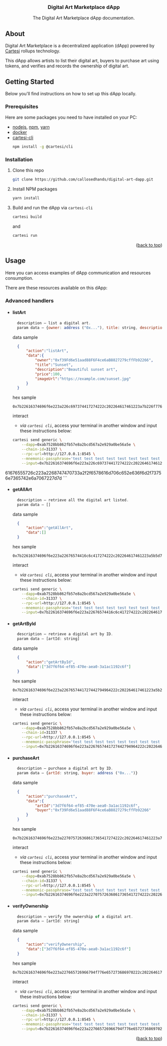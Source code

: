 <a id="readme-top"></a>
<!-- PROJECT LOGO -->
<br />
<div align="center">
  <h3 align="center">Digital Art Marketplace dApp</h3>
  <p align="center">
    The Digital Art Marketplace dApp documentation.
  </p>
</div>

## About

<p>
    Digital Art Marketplace is a decentralized application (dApp) powered by <a href="https://docs.cartesi.io/cartesi-rollups/1.3/">Cartesi</a> rollups technology.
</p>
<p>
    This dApp allows artists to list their digital art, buyers to purchase art using tokens, and verifies and records the ownership of digital art.
</p>

## Getting Started

Below you'll find instructions on how to set up this dApp locally.

### Prerequisites

Here are some packages you need to have installed on your PC:

* [nodejs](https://nodejs.org/en), [npm](https://docs.npmjs.com/cli/v10/configuring-npm/install), [yarn](https://classic.yarnpkg.com/lang/en/docs/install/#debian-stable)
* [docker](https://docs.docker.com/get-docker/)
* [cartesi-cli](https://docs.cartesi.io/cartesi-rollups/1.3/development/migration/#install-cartesi-cli)
  ```sh
  npm install -g @cartesi/cli
  ```

### Installation

1. Clone this repo
   ```sh
   git clone https://github.com/callosedhands/digital-art-dapp.git
   ```
2. Install NPM packages
   ```sh
   yarn install
   ```
3. Build and run the dApp via `cartesi-cli`
   ```sh
   cartesi build
   ```
   and
   ```sh
   cartesi run
   ```

<p align="right">(<a href="#readme-top">back to top</a>)</p>

## Usage

Here you can access examples of dApp communication and resources consumption.

There are these resources available on this dApp:

### Advanced handlers

* #### listArt
  ```js
    description — list a digital art.
    param data — {owner: address ("0x..."), title: string, description: string, price: number, imageUrl: string}
  ```
  data sample
  ```json
    {
        "action":"listArt",
        "data":{
            "owner":"0xf39Fd6e51aad88F6F4ce6aB8827279cffFb92266",
            "title":"Sunset",
            "description":"Beautiful sunset art",
            "price":100,
            "imageUrl":"https://example.com/sunset.jpg"
        }
    }
  ```
  hex sample
  ``` 
  0x7b22616374696f6e223a226c697374417274222c202264617461223a7b226f776e6572223a22307866333946643665353161616438384636463463653661423838323732373963666646623932323636222c20227469746c65223a2253756e736574222c20226465736372697074696f6e223a2242656175746966756c2073756e73657420617274222c20227072696365223a3130302c2022696d61676555726c223a2268747470733a2f2f6578616d706c652e636f6d2f73756e7365742e6a7067227d7d
  ```
  interact
    - *via `cartesi cli`*, access your terminal in another window and input these instructions below:

    ```sh
    cartesi send generic \
        --dapp=0xab7528bb862fb57e8a2bcd567a2e929a0be56a5e \
        --chain-id=31337 \
        --rpc-url=http://127.0.0.1:8545 \
        --mnemonic-passphrase='test test test test test test test test test test test junk' \
        --input=0x7b22616374696f6e223a226c697374417274222c202264617461223a7b226f776e6572223a22307866333946643665353161616438384636463463653661423838323732373963666646623932323636222c20227469746c65223a2253756e736574222c20226465736372697074696f6e223a2242656175746966756c2073756e73657420617274222c20227072696365223a3130302c2022696d

61676555726c223a2268747470733a2f2f6578616d706c652e636f6d2f73756e7365742e6a7067227d7d
    ```
* #### getAllArt
  ```js
    description — retrieve all the digital art listed.
    param data — []
  ```
  data sample
  ```json
    {
        "action":"getAllArt",
        "data":[]
    }
  ```
  hex sample
  ``` 
  0x7b22616374696f6e223a22676574416c6c417274222c202264617461223a5b5d7d
  ```
  interact
    - *via `cartesi cli`*, access your terminal in another window and input these instructions below:

    ```sh
    cartesi send generic \
        --dapp=0xab7528bb862fb57e8a2bcd567a2e929a0be56a5e \
        --chain-id=31337 \
        --rpc-url=http://127.0.0.1:8545 \
        --mnemonic-passphrase='test test test test test test test test test test test junk' \
        --input=0x7b22616374696f6e223a22676574416c6c417274222c202264617461223a5b5d7d
    ```
* #### getArtById
  ```js
    description — retrieve a digital art by ID.
    param data — [artId: string]
  ```
  data sample
  ```json
    {
        "action":"getArtById",
        "data":["3d7f6f64-ef85-470e-aea0-3a1ac1192c6f"]
    }
  ```
  hex sample
  ``` 
  0x7b22616374696f6e223a2267657441727442794964222c202264617461223a5b2233643766366636342d656638352d343730652d616561302d336131616331313932633666225d7d
  ```
  interact
    - *via `cartesi cli`*, access your terminal in another window and input these instructions below:

    ```sh
    cartesi send generic \
        --dapp=0xab7528bb862fb57e8a2bcd567a2e929a0be56a5e \
        --chain-id=31337 \
        --rpc-url=http://127.0.0.1:8545 \
        --mnemonic-passphrase='test test test test test test test test test test test junk' \
        --input=0x7b22616374696f6e223a2267657441727442794964222c202264617461223a5b2233643766366636342d656638352d343730652d616561302d336131616331313932633666225d7d
    ```

* #### purchaseArt
  ```js
    description — purchase a digital art by ID.
    param data — {artId: string, buyer: address ("0x...")}
  ```
  data sample
  ```json
    {
        "action":"purchaseArt",
        "data":{
            "artId":"3d7f6f64-ef85-470e-aea0-3a1ac1192c6f",
            "buyer":"0xf39Fd6e51aad88F6F4ce6aB8827279cffFb92266"
        }
    }
  ```
  hex sample
  ``` 
  0x7b22616374696f6e223a227075726368617365417274222c202264617461223a7b226172744964223a2233643766366636342d656638352d343730652d616561302d336131616331313932633666222c20226275796572223a22307866333946643665353161616438384636463463653661423838323732373963666646623932323636227d7d
  ```
  interact
    - *via `cartesi cli`*, access your terminal in another window and input these instructions below:

    ```sh
    cartesi send generic \
        --dapp=0xab7528bb862fb57e8a2bcd567a2e929a0be56a5e \
        --chain-id=31337 \
        --rpc-url=http://127.0.0.1:8545 \
        --mnemonic-passphrase='test test test test test test test test test test test junk' \
        --input=0x7b22616374696f6e223a227075726368617365417274222c202264617461223a7b226172744964223a2233643766366636342d656638352d343730652d616561302d336131616331313932633666222c20226275796572223a22307866333946643665353161616438384636463463653661423838323732373963666646623932323636227d7d
    ```

* #### verifyOwnership
  ```js
    description — verify the ownership of a digital art.
    param data — [artId: string]
  ```
  data sample
  ```json
    {
        "action":"verifyOwnership",
        "data":["3d7f6f64-ef85-470e-aea0-3a1ac1192c6f"]
    }
  ```
  hex sample
  ``` 
  0x7b22616374696f6e223a227665726966794f776e657273686970222c202264617461223a5b2233643766366636342d656638352d343730652d616561302d336131616331313932633666225d7d
  ```
  interact
    - *via `cartesi cli`*, access your terminal in another window and input these instructions below:

    ```sh
    cartesi send generic \
        --dapp=0xab7528bb862fb57e8a2bcd567a2e929a0be56a5e \
        --chain-id=31337 \
        --rpc-url=http://127.0.0.1:8545 \
        --mnemonic-passphrase='test test test test test test test test test test test junk' \
        --input=0x7b22616374696f6e223a227665726966794f776e657273686970222c202264617461223a5b2233643766366636342d656638352d343730652d616561302d336131616331313932633666225d7d
    ```

<p align="right">(<a href="#readme-top">back to top</a>)</p>